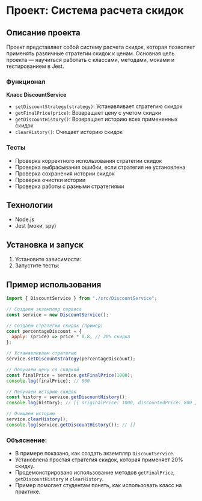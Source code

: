 # Проект: Система расчета скидок

## Описание проекта

Проект представляет собой систему расчета скидок, которая позволяет применять различные стратегии скидок к ценам. Основная цель проекта — научиться работать с классами, методами, моками и тестированием в Jest.

### Функционал

**Класс DiscountService**

- `setDiscountStrategy(strategy)`: Устанавливает стратегию скидок
- `getFinalPrice(price)`: Возвращает цену с учетом скидки
- `getDiscountHistory()`: Возвращает историю всех примененных скидок
- `clearHistory()`: Очищает историю скидок

### Тесты

- Проверка корректного использования стратегии скидок
- Проверка выбрасывания ошибки, если стратегия не установлена
- Проверка сохранения истории скидок
- Проверка очистки истории
- Проверка работы с разными стратегиями

## Технологии

- Node.js
- Jest (моки, spy)

## Установка и запуск

1. Установите зависимости:
2. Запустите тесты:

## Пример использования

```javascript
import { DiscountService } from "./src/DiscountService";

// Создаем экземпляр сервиса
const service = new DiscountService();

// Создаем стратегию скидок (пример)
const percentageDiscount = {
  apply: (price) => price * 0.8, // 20% скидка
};

// Устанавливаем стратегию
service.setDiscountStrategy(percentageDiscount);

// Получаем цену со скидкой
const finalPrice = service.getFinalPrice(1000);
console.log(finalPrice); // 800

// Получаем историю скидок
const history = service.getDiscountHistory();
console.log(history); // [{ originalPrice: 1000, discountedPrice: 800 }]

// Очищаем историю
service.clearHistory();
console.log(service.getDiscountHistory()); // []
```

### Объяснение:
- В примере показано, как создать экземпляр `DiscountService`.
- Установлена простая стратегия скидок, которая применяет 20% скидку.
- Продемонстрировано использование методов `getFinalPrice`, `getDiscountHistory` и `clearHistory`.
- Пример помогает студентам понять, как использовать класс на практике.
```
